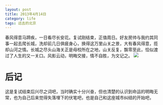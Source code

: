 ```yaml
---
layout: post
title: 2013年4月14日
category: life
tags: 远去的北京
---
```

春风得意马蹄疾，一日看尽长安花。<!--more-->复试刚结束，正值周日。好友房帅与我约其同事一起去爬长城，洗却前几日俱疲身心，换得这万里山关之景，大有春风得意，揽却山河之情。长城之尽头山海关正是母校所在之地，山关反复，飘零至此，恰似渡过了人生的又一关口。风影云动，明晦交接，情不自胜，为文记之。
![]({{BASE_PATH}}/image/gone_beijing/201304141087.jpg)

# 后记
这是复试结束后兴尽之词吧，当时确实十分兴奋，但也清楚的认识到命运的明晦无常，也为自己后来觉得失落埋下的伏笔吧，也是自己和这座城市纠结的开始吧，
